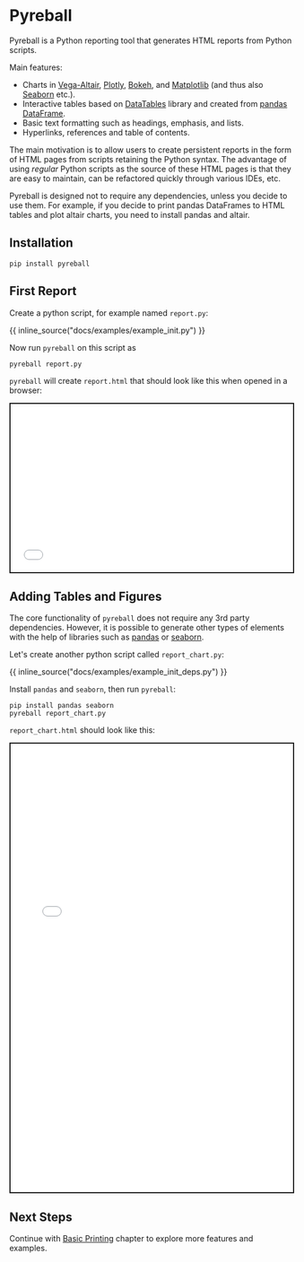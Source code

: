 # Pyreball

Pyreball is a Python reporting tool that generates HTML reports from Python scripts.

Main features:

- Charts in [Vega-Altair](https://altair-viz.github.io/index.html), [Plotly](https://plotly.com/), [Bokeh](https://bokeh.org/), and [Matplotlib](https://matplotlib.org/) (and thus also [Seaborn](https://seaborn.pydata.org/) etc.).
- Interactive tables based on [DataTables](https://datatables.net/) library and created from [pandas DataFrame](https://pandas.pydata.org/docs/reference/api/pandas.DataFrame.html).
- Basic text formatting such as headings, emphasis, and lists.
- Hyperlinks, references and table of contents.

The main motivation is to allow users to create persistent reports in the form of HTML pages from scripts retaining the
Python syntax.
The advantage of using *regular* Python scripts as the source of these HTML pages is that they are easy to maintain, can
be refactored quickly through various IDEs, etc.

Pyreball is designed not to require any dependencies, unless you decide to use them. For example, if you decide to print
pandas DataFrames to HTML tables and plot altair charts, you need to install pandas and altair.

## Installation

```shell
pip install pyreball
```

## First Report

Create a python script, for example named `report.py`:

{{ inline_source("docs/examples/example_init.py") }}

Now run `pyreball` on this script as

```
pyreball report.py
```

`pyreball` will create `report.html` that should look like this when opened in a browser:

<iframe style="border:2px solid;" src="examples/example_init.html" height="300" width="100%" title="Iframe Example"></iframe>

## Adding Tables and Figures

The core functionality of `pyreball` does not require any 3rd party dependencies.
However, it is possible to generate other types of elements with the help of libraries such
as [pandas](https://pandas.pydata.org/) or [seaborn](https://seaborn.pydata.org/).

Let's create another python script called `report_chart.py`:

{{ inline_source("docs/examples/example_init_deps.py") }}

Install `pandas` and `seaborn`, then run `pyreball`:

```
pip install pandas seaborn
pyreball report_chart.py
```

`report_chart.html` should look like this:

<iframe style="border:2px solid;" src="examples/example_init_deps.html" height="800" width="100%" title="Iframe Example"></iframe>

## Next Steps

Continue with [Basic Printing](./basic_printing/) chapter to explore more features and examples.